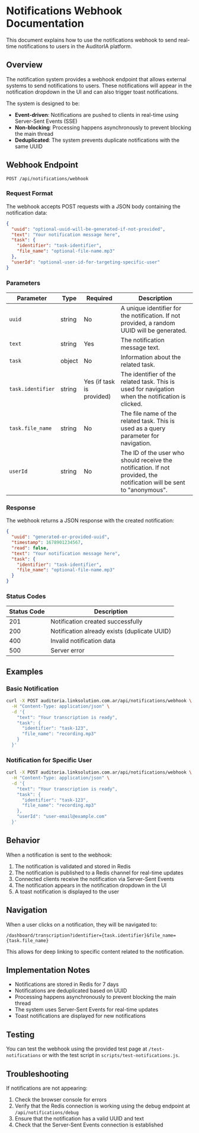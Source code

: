 # Notifications Webhook Documentation

This document explains how to use the notifications webhook to send real-time notifications to users in the AuditorIA platform.

## Overview

The notification system provides a webhook endpoint that allows external systems to send notifications to users. These notifications will appear in the notification dropdown in the UI and can also trigger toast notifications.

The system is designed to be:

- **Event-driven**: Notifications are pushed to clients in real-time using Server-Sent Events (SSE)
- **Non-blocking**: Processing happens asynchronously to prevent blocking the main thread
- **Deduplicated**: The system prevents duplicate notifications with the same UUID

## Webhook Endpoint

```
POST /api/notifications/webhook
```

### Request Format

The webhook accepts POST requests with a JSON body containing the notification data:

```json
{
  "uuid": "optional-uuid-will-be-generated-if-not-provided",
  "text": "Your notification message here",
  "task": {
    "identifier": "task-identifier",
    "file_name": "optional-file-name.mp3"
  },
  "userId": "optional-user-id-for-targeting-specific-user"
}
```

### Parameters

| Parameter         | Type   | Required                  | Description                                                                                                            |
| ----------------- | ------ | ------------------------- | ---------------------------------------------------------------------------------------------------------------------- |
| `uuid`            | string | No                        | A unique identifier for the notification. If not provided, a random UUID will be generated.                            |
| `text`            | string | Yes                       | The notification message text.                                                                                         |
| `task`            | object | No                        | Information about the related task.                                                                                    |
| `task.identifier` | string | Yes (if task is provided) | The identifier of the related task. This is used for navigation when the notification is clicked.                      |
| `task.file_name`  | string | No                        | The file name of the related task. This is used as a query parameter for navigation.                                   |
| `userId`          | string | No                        | The ID of the user who should receive the notification. If not provided, the notification will be sent to "anonymous". |

### Response

The webhook returns a JSON response with the created notification:

```json
{
  "uuid": "generated-or-provided-uuid",
  "timestamp": 1678901234567,
  "read": false,
  "text": "Your notification message here",
  "task": {
    "identifier": "task-identifier",
    "file_name": "optional-file-name.mp3"
  }
}
```

### Status Codes

| Status Code | Description                                  |
| ----------- | -------------------------------------------- |
| 201         | Notification created successfully            |
| 200         | Notification already exists (duplicate UUID) |
| 400         | Invalid notification data                    |
| 500         | Server error                                 |

## Examples

### Basic Notification

```bash
curl -X POST auditoria.linksolution.com.ar/api/notifications/webhook \
  -H "Content-Type: application/json" \
  -d '{
    "text": "Your transcription is ready",
    "task": {
      "identifier": "task-123",
      "file_name": "recording.mp3"
    }
  }'
```

### Notification for Specific User

```bash
curl -X POST auditoria.linksolution.com.ar/api/notifications/webhook \
  -H "Content-Type: application/json" \
  -d '{
    "text": "Your transcription is ready",
    "task": {
      "identifier": "task-123",
      "file_name": "recording.mp3"
    },
    "userId": "user-email@example.com"
  }'
```

## Behavior

When a notification is sent to the webhook:

1. The notification is validated and stored in Redis
2. The notification is published to a Redis channel for real-time updates
3. Connected clients receive the notification via Server-Sent Events
4. The notification appears in the notification dropdown in the UI
5. A toast notification is displayed to the user

## Navigation

When a user clicks on a notification, they will be navigated to:

```
/dashboard/transcription?identifier={task.identifier}&file_name={task.file_name}
```

This allows for deep linking to specific content related to the notification.

## Implementation Notes

- Notifications are stored in Redis for 7 days
- Notifications are deduplicated based on UUID
- Processing happens asynchronously to prevent blocking the main thread
- The system uses Server-Sent Events for real-time updates
- Toast notifications are displayed for new notifications

## Testing

You can test the webhook using the provided test page at `/test-notifications` or with the test script in `scripts/test-notifications.js`.

## Troubleshooting

If notifications are not appearing:

1. Check the browser console for errors
2. Verify that the Redis connection is working using the debug endpoint at `/api/notifications/debug`
3. Ensure that the notification has a valid UUID and text
4. Check that the Server-Sent Events connection is established
